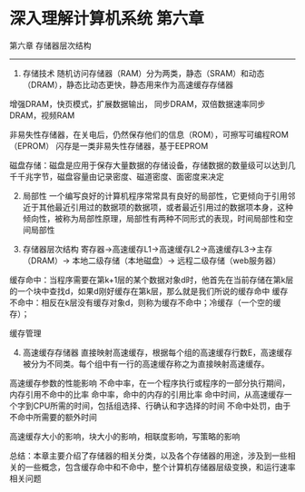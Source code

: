 ﻿# 深入理解计算机系统 第六章

第六章 存储器层次结构

---

1. 存储技术
随机访问存储器（RAM）分为两类，静态（SRAM）和动态（DRAM），静态比动态更快，静态用来作为高速缓存存储器

增强DRAM，快页模式，扩展数据输出， 同步DRAM，双倍数据速率同步DRAM，视频RAM

非易失性存储器，在关电后，仍然保存他们的信息（ROM），可擦写可编程ROM（EPROM）
闪存是一类非易失性存储器，基于EEPROM

磁盘存储：磁盘是应用于保存大量数据的存储设备，存储数据的数量级可以达到几千千兆字节，磁盘容量由记录密度、磁道密度、面密度来决定

2. 局部性
一个编写良好的计算机程序常常具有良好的局部性，它更倾向于引用邻近于其他最近引用过的数据项的数据项，或者最近引用过的数据项本身，这种倾向性，被称为局部性原理，局部性有两种不同形式的表现，时间局部性和空间局部性

3. 存储器层次结构
寄存器->高速缓存L1->高速缓存L2->高速缓存L3->主存（DRAM）-> 本地二级存储（本地磁盘）-> 远程二级存储（web服务器）

缓存命中：当程序需要在第k+1层的某个数据对象d时，他首先在当前存储在第k层的一个块中查找d，如果d刚好缓存在第k层，那么就是我们所说的缓存命中
缓存不命中：相反在k层没有缓存对象d，则称为缓存不命中；冷缓存（一个空的缓存）；

缓存管理

4. 高速缓存存储器
直接映射高速缓存，根据每个组的高速缓存行数E，高速缓存被分为不同类。每个组中有一行的高速缓存称之为直接映射高速缓存。

高速缓存参数的性能影响
不命中率，在一个程序执行或程序的一部分执行期间，内存引用不命中的比率
命中率，命中的内存的引用比率
命中时间，从高速缓存一个字到CPU所需的时间，包括组选择、行确认和字选择的时间
不命中处罚，由于不命中所需要的额外时间

高速缓存大小的影响，块大小的影响，相联度影响，写策略的影响

总结：本章主要介绍了存储器的相关分类，以及各个存储器的用途，涉及到一些相关的一些概念，包含缓存命中和不命中，整个计算机存储器层级变换，和运行速率相关问题
